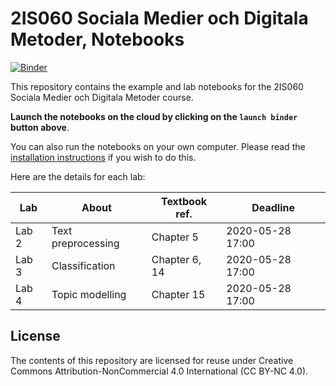 # 2IS060 Sociala Medier och Digitala Metoder, Notebooks

[![Binder](https://mybinder.org/badge.svg)](https://mybinder.org/v2/gh/UppsalaIM/2IS060/master)

This repository contains the example and lab notebooks for the 2IS060 Sociala Medier och Digitala Metoder course.

**Launch the notebooks on the cloud by clicking on the `launch binder` button above**.

You can also run the notebooks on your own computer. Please read the [installation instructions](INSTALL.md) if you wish to do this.

Here are the details for each lab:

| Lab   | About              | Textbook ref.  | Deadline         |
|-------|--------------------|----------------|------------------|
| Lab 2 | Text preprocessing | Chapter 5      | 2020-05-28 17:00 |
| Lab 3 | Classification     | Chapter 6, 14  | 2020-05-28 17:00 |
| Lab 4 | Topic modelling    | Chapter 15     | 2020-05-28 17:00 |

## License

The contents of this repository are licensed for reuse under Creative Commons Attribution-NonCommercial 4.0 International (CC BY-NC 4.0).
